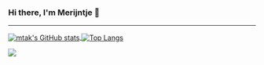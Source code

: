 ### Hi there, I'm Merijntje 👋

---

<p>
<a href="https://github.com/anuraghazra/github-readme-stats" target="_blank">
    <img align="center"
src="https://github-readme-stats.vercel.app/api?username=mtak&count_private=true&include_all_commits=true&show_icons=true&hide_border=false&line_height=27&theme=radical" alt="mtak's GitHub stats">
</a>
<a href="https://github.com/anuraghazra/github-readme-stats" target="_blank">
    <img align="center" src="https://github-readme-stats.vercel.app/api/top-langs/?username=mtak&langs_count=3&theme=radical" alt="Top Langs">
</a>
</p>

<p>
<a href="https://stackexchange.com/users/3585168/mtak?tab=accounts" target="_blank">
  <img src="https://stackexchange.com/users/flair/3585168.png">
</a>
</p>


<!--
**mtak/mtak** is a ✨ _special_ ✨ repository because its `README.md` (this file) appears on your GitHub profile.

Here are some ideas to get you started:

- 🔭 I’m currently working on ...
- 🌱 I’m currently learning ...
- 👯 I’m looking to collaborate on ...
- 🤔 I’m looking for help with ...
- 💬 Ask me about ...
- 📫 How to reach me: ...
- 😄 Pronouns: ...
- ⚡ Fun fact: ...
-->
